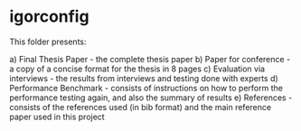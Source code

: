 # igorconfig

This folder presents:

a) Final Thesis Paper - the complete thesis paper
b) Paper for conference - a copy of a concise format for the thesis in 8 pages
c) Evaluation via interviews - the results from interviews and testing done with experts
d) Performance Benchmark - consists of instructions on how to perform the performance testing again, and also the summary of results
e) References - consists of the references used (in bib format) and the main reference paper used in this project
